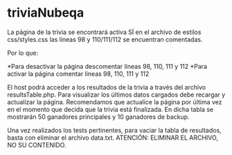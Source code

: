 # triviaNubeqa

La página de la trivia se encontrará activa SÍ en el archivo de estilos css/styles.css las líneas 98 y 110/111/112 se encuentran comentadas.

Por lo que:

*Para desactivar la página descomentar líneas 98, 110, 111 y 112
*Para activar la página comentar líneas 98, 110, 111 y 112

El host podrá acceder a los resultados de la trivia a través del archivo resultsTable.php. Para visualizar los últimos datos cargados debe recargar y actualizar la página. Recomendamos que actualice la página por última vez en el momento que decida que la trivia está finalizada. En dicha tabla se mostrarán 50 ganadores principales y 10 ganadores de backup. 

Una vez realizados los tests pertinentes, para vaciar la tabla de resultados, basta con eliminar el archivo data.txt. ATENCIÓN: ELIMINAR EL ARCHIVO, NO SU CONTENIDO.
